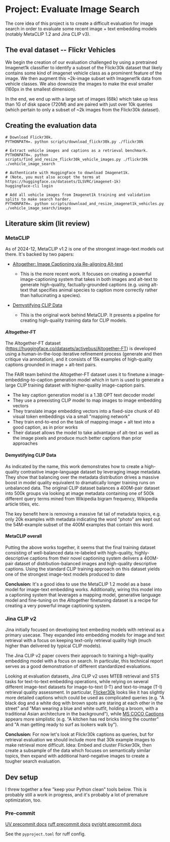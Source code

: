 # Project: Evaluate Image Search

The core idea of this project is to create a difficult evaluation for image search in order to evaluate some recent image + text embedding models (notably MetaCLIP 1.2 and Jina CLIP v3).

## The eval dataset -- Flickr Vehicles

We begin the creation of our evaluation challenged by using a pretrained Imagenet1k classifier to identify a subset of the Flickr30k dataset that likely contains some kind of imagenet vehicle class as a prominent feature of the image. We then augment this ~2k-image subset with Imagenet1k data from vehicle classes. We also downsize the images to make the eval smaller (160px in the smallest dimension).

In the end, we end up with a large set of images (68k) which take up less than 1G of disk space (720M) and are paired with just over 10k queries (which pertain to only a subset of ~2k images from the Flickr30k dataset).

## Creating the evaluation data

```shell
# Download Flickr30k.
PYTHONPATH=. python scripts/download_flickr30k.py ./flickr30k

# Extract vehicle images and captions as a retrieval benchmark.
PYTHONPATH=. python scripts/find_and_resize_flickr30k_vehicle_images.py ./flickr30k ./vehicle_image_search

# Authenticate with HuggingFace to download Imagenet1k.
# (Note, you must also accept the terms at https://huggingface.co/datasets/ILSVRC/imagenet-1k)
huggingface-cli login

# Add all vehicle images from Imagenet1k training and validation splits to make search harder.
PYTHONPATH=. python scripts/download_and_resize_imagenet1k_vehicles.py ./vehicle_image_search/images
```


## Literature skim (lit review)


### MetaCLIP

As of 2024-12, MetaCLIP v1.2 is one of the strongest image-text models out there. It's backed by two papers:

- [Altogether: Image Captioning via Re-aligning Alt-text](https://arxiv.org/abs/2410.17251)
  - This is the more recent work. It focuses on creating a powerful image-captioning system that takes in both images and alt-text to generate high-quality, factually-grounded captions (e.g. using alt-text that specifies animal species to caption more correctly rather than hallucinating a species).

- [Demystifying CLIP Data](https://arxiv.org/abs/2309.16671)
  - This is the original work behind MetaCLIP. It presents a pipeline for creating high-quality training data for CLIP models.


#### *Alt*ogether-FT

The Altogether-FT dataset (https://huggingface.co/datasets/activebus/Altogether-FT) is developed using a human-in-the-loop iterative refinement process (generate and then critique via annotation), and it consists of 15k examples of high-quality captions grounded in image + alt-text pairs.

The FAIR team behind the Altogether-FT dataset uses it to finetune a image-embedding-to-caption generation model which in turn is used to generate a large CLIP training dataset with higher-quality image-caption pairs.
- The key caption generation model is a 1.3B OPT text decoder model
- They use a preexisting CLIP model to map images to image embedding vectors
- They translate image embedding vectors into a fixed-size chunk of 40 visual token embeddings via a small "mapping network"
- They train end-to-end on the task of mapping image + alt text into a good caption, as in prior works
- Their dataset allows the model to take advantage of alt-text as well as the image pixels and produce much better captions than prior approaches

#### Demystifying CLIP Data

As indicated by the name, this work demonstrates how to create a high-quality contrastive image-language dataset by leveraging image metadata. They show that balancing over the metadata distribution drives a massive boost in model quality equivalent to dramatically longer training runs on unbalanced data. The original CLIP dataset balances a 400M-pair dataset into 500k groups via looking at image metadata containing one of 500k different query terms mined from Wikipedia bigram frequency, Wikipedia article titles, etc.

The key benefit here is removing a massive fat tail of metadata topics, e.g. only 20k examples with metadata indicating the word "photo" are kept out the 54M-example subset of the 400M examples that contain this word.


#### MetaCLIP overall

Putting the above works together, it seems that the final training dataset consisting of well-balanced data re-labeled with high-quality, highly-descriptive captions from their novel captioning system delivers a 400M-pair dataset of distrbution-balanced images and high-quality descriptive captions. Using the standard CLIP training approach on this dataset yields one of the strongest image-text models produced to date

**Conclusion:** It's a good idea to use the MetaCLIP 1.2 model as a base model for image-text embedding works. Additionally, wiring this model into a captioning system that leverages a mapping model, generative language model and fine-tuning on the *Alt*ogether finetuning dataset is a recipe for creating a very powerful image captioning system.

### Jina CLIP v2

Jina initially focused on developing text embeding models with retrieval as a primary usecase. They expanded into embedding models for image and text retrieval with a focus on keeping text-only retrieval quality high (much higher than delivered by typical CLIP models).

The Jina CLIP v2 paper covers their approach to training a high-quality embedding model with a focus on search. In particular, this technical report serves as a good demonstration of different standardized evaluations.

Looking at evaluation datasets, Jina CLIP v2 uses MTEB retrieval and STS tasks for text-to-text embedding operations, while relying on several different image-text datasets for image-to-text (I-T) and text-to-image (T-I) retrieval quality assessment. In particular, [Flicker30k](https://huggingface.co/datasets/nlphuji/flickr30k?row=12) looks like it has slightly more detailed captions which could be used as complicated queries (e.g. "A black dog and a white dog with brown spots are staring at each other in the street" and "Man wearing a blue and white outfit, holding a broom, with a traditional Asian architecture in the background"), while [MS COCO Captions](https://huggingface.co/datasets/sentence-transformers/coco-captions?row=47) appears more simplistic (e.g. "A kitchen has red bricks lining the counter" and "A man getting ready to surf as lookers walk by"). 

**Conclusion:** For now let's look at Flickr30k captions as queries, but for retrieval evaluation we should include more that 30k example images to make retrieval more difficult. Idea: Embed and cluster Flicker30k, then create a subsample of the data which focuses on semantically similar topics, then expand with additional hard-negative images to create a tougher search evaluation.

## Dev setup

I threw together a few "keep your Python clean" tools below. This is probably still a work in progress, and it's probably a lot of premature optimization, too.

###  Pre-commit

[UV precommit docs](https://docs.astral.sh/uv/guides/integration/pre-commit/)
[ruff precommit docs](https://github.com/astral-sh/ruff-pre-commit)
[pyright precommit docs](https://github.com/RobertCraigie/pyright-python?tab=readme-ov-file#pre-commit)

See the `pyproject.toml` for ruff config.